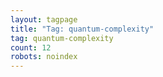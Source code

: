 ```yaml
---
layout: tagpage
title: "Tag: quantum-complexity"
tag: quantum-complexity
count: 12
robots: noindex
---
```

